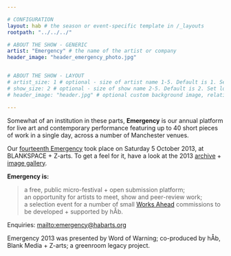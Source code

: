 ```yaml
---

# CONFIGURATION
layout: hab # the season or event-specific template in /_layouts
rootpath: "../../../"

# ABOUT THE SHOW - GENERIC
artist: "Emergency" # the name of the artist or company
header_image: "header_emergency_photo.jpg"   


# ABOUT THE SHOW - LAYOUT
# artist_size: 1 # optional - size of artist name 1-5. Default is 1. Set longer names to lower values
# show_size: 2 # optional - size of show name 2-5. Default is 2. Set longer names to lower values
# header_image: "header.jpg" # optional custom background image, relative to current page

---
```

Somewhat of an institution in these parts, **Emergency** is our annual platform for live art and contemporary performance featuring up to 40 short pieces of work in a single day, across a number of Manchester venues.        
       
Our [fourteenth Emergency](/archive/2013-emergency) took place on Saturday 5 October 2013, at BLANKSPACE + Z-arts. To get a feel for it, have a look at the 2013 [archive](/archive/2013-emergency) + [image gallery](/galleries/2013-emergency).       
       
**Emergency is:**    
>a free, public micro-festival + open submission platform;   
>an opportunity for artists to meet, show and peer-review work;      
>a selection event for a number of small [Works Ahead](/hab/worksahead) commissions to be developed + supported by hÅb.       
        
Enquiries: <mailto:emergency@habarts.org>        
        
Emergency 2013 was presented by Word of Warning; co-produced by hÅb, Blank Media + Z-arts; a greenroom legacy project.
